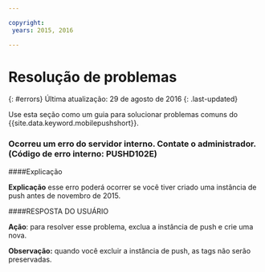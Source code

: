 ```yaml
---

copyright:
 years: 2015, 2016

---
```


# Resolução de problemas
{: #errors}
Última atualização: 29 de agosto de 2016
{: .last-updated}

Use esta seção como um guia para solucionar problemas comuns do {{site.data.keyword.mobilepushshort}}.


### Ocorreu um erro do servidor interno. Contate o administrador. (Código de erro interno: PUSHD102E)

####Explicação

**Explicação** esse erro poderá ocorrer se você tiver criado uma instância de push antes de novembro de 2015.  

####RESPOSTA DO USUÁRIO

**Ação**:  para resolver esse problema, exclua a instância de push e crie uma nova.

**Observação:** quando você excluir a instância de push, as tags não serão preservadas.

